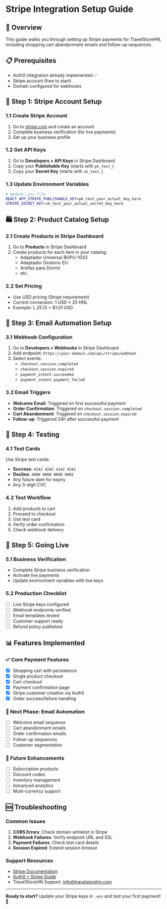# Stripe Integration Setup Guide

## 🎯 Overview
This guide walks you through setting up Stripe payments for TravelStoreHN, including shopping cart abandonment emails and follow-up sequences.

## 📋 Prerequisites
- Auth0 integration already implemented ✅
- Stripe account (free to start)
- Domain configured for webhooks

## 🚀 Step 1: Stripe Account Setup

### 1.1 Create Stripe Account
1. Go to [stripe.com](https://stripe.com) and create an account
2. Complete business verification (for live payments)
3. Set up your business profile

### 1.2 Get API Keys
1. Go to **Developers > API Keys** in Stripe Dashboard
2. Copy your **Publishable Key** (starts with `pk_test_`)
3. Copy your **Secret Key** (starts with `sk_test_`)

### 1.3 Update Environment Variables
```bash
# Update .env file
REACT_APP_STRIPE_PUBLISHABLE_KEY=pk_test_your_actual_key_here
STRIPE_SECRET_KEY=sk_test_your_actual_secret_key_here
```

## 🛍️ Step 2: Product Catalog Setup

### 2.1 Create Products in Stripe Dashboard
1. Go to **Products** in Stripe Dashboard
2. Create products for each item in your catalog:
   - Adaptador Universal BOPU-1033
   - Adaptador Giratorio EU
   - Antifaz para Dormir
   - etc.

### 2.2 Set Pricing
- Use USD pricing (Stripe requirement)
- Current conversion: 1 USD ≈ 25 HNL
- Example: L.25.13 = $1.01 USD

## 📧 Step 3: Email Automation Setup

### 3.1 Webhook Configuration
1. Go to **Developers > Webhooks** in Stripe Dashboard
2. Add endpoint: `https://your-domain.com/api/stripe/webhook`
3. Select events:
   - `checkout.session.completed`
   - `checkout.session.expired`
   - `payment_intent.succeeded`
   - `payment_intent.payment_failed`

### 3.2 Email Triggers
- **Welcome Email**: Triggered on first successful payment
- **Order Confirmation**: Triggered on `checkout.session.completed`
- **Cart Abandonment**: Triggered on `checkout.session.expired`
- **Follow-up**: Triggered 24h after successful payment

## 🔧 Step 4: Testing

### 4.1 Test Cards
Use Stripe test cards:
- **Success**: `4242 4242 4242 4242`
- **Decline**: `4000 0000 0000 0002`
- Any future date for expiry
- Any 3-digit CVC

### 4.2 Test Workflow
1. Add products to cart
2. Proceed to checkout
3. Use test card
4. Verify order confirmation
5. Check webhook delivery

## 🚀 Step 5: Going Live

### 5.1 Business Verification
- Complete Stripe business verification
- Activate live payments
- Update environment variables with live keys

### 5.2 Production Checklist
- [ ] Live Stripe keys configured
- [ ] Webhook endpoints verified
- [ ] Email templates tested
- [ ] Customer support ready
- [ ] Refund policy published

## 📊 Features Implemented

### ✅ Core Payment Features
- [x] Shopping cart with persistence
- [x] Single product checkout
- [x] Cart checkout
- [x] Payment confirmation page
- [x] Stripe customer creation via Auth0
- [x] Order success/failure handling

### 🔄 Next Phase: Email Automation
- [ ] Welcome email sequence
- [ ] Cart abandonment emails
- [ ] Order confirmation emails
- [ ] Follow-up sequences
- [ ] Customer segmentation

### 🎯 Future Enhancements
- [ ] Subscription products
- [ ] Discount codes
- [ ] Inventory management
- [ ] Advanced analytics
- [ ] Multi-currency support

## 🆘 Troubleshooting

### Common Issues
1. **CORS Errors**: Check domain whitelist in Stripe
2. **Webhook Failures**: Verify endpoint URL and SSL
3. **Payment Failures**: Check test card details
4. **Session Expired**: Extend session timeout

### Support Resources
- [Stripe Documentation](https://stripe.com/docs)
- [Auth0 + Stripe Guide](https://auth0.com/docs/customize/actions/flows-and-triggers/login-flow/add-user-to-stripe)
- TravelStoreHN Support: info@travelstorehn.com

---

**Ready to start?** Update your Stripe keys in `.env` and test your first payment! 🎉

